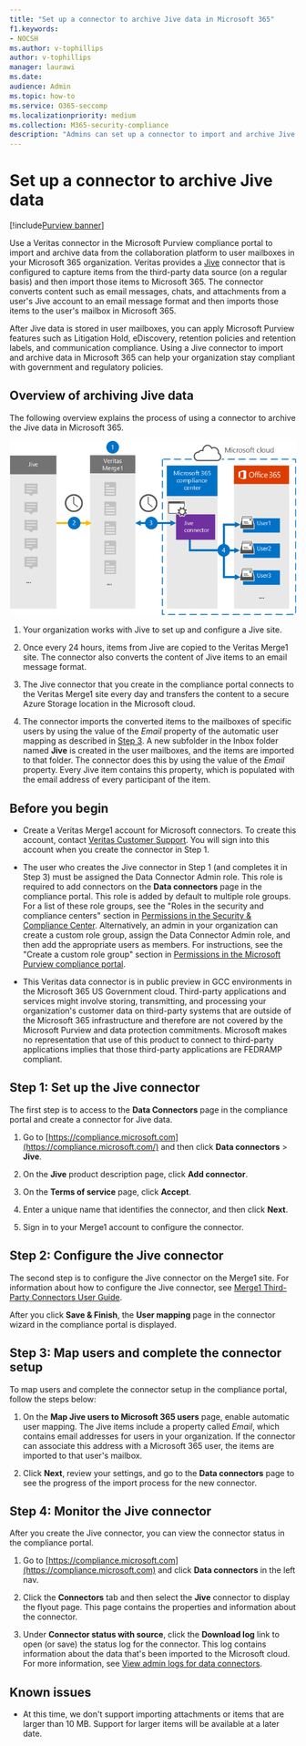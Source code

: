 ```yaml
---
title: "Set up a connector to archive Jive data in Microsoft 365"
f1.keywords:
- NOCSH
ms.author: v-tophillips
author: v-tophillips
manager: laurawi
ms.date: 
audience: Admin
ms.topic: how-to
ms.service: O365-seccomp
ms.localizationpriority: medium
ms.collection: M365-security-compliance
description: "Admins can set up a connector to import and archive Jive data from Veritas in Microsoft 365. This connector lets you archive third-party data in Microsoft 365 so you can use compliance features such as legal hold, content search, and retention policies to manage your organization's third-party data."
---
```


# Set up a connector to archive Jive data

[!include[Purview banner](../includes/purview-rebrand-banner.md)]

Use a Veritas connector in the Microsoft Purview compliance portal to import and archive data from the collaboration platform to user mailboxes in your Microsoft 365 organization. Veritas provides a [Jive](https://globanet.com/jive/) connector that is configured to capture items from the third-party data source (on a regular basis) and then import those items to Microsoft 365. The connector converts content such as email messages, chats, and attachments from a user's Jive account to an email message format and then imports those items to the user's mailbox in Microsoft 365.

After Jive data is stored in user mailboxes, you can apply Microsoft Purview features such as Litigation Hold, eDiscovery, retention policies and retention labels, and communication compliance. Using a Jive connector to import and archive data in Microsoft 365 can help your organization stay compliant with government and regulatory policies.

## Overview of archiving Jive data

The following overview explains the process of using a connector to archive the Jive data in Microsoft 365.

![Archiving workflow for Jive data.](../media/JiveConnectorWorkflow.png)

1. Your organization works with Jive to set up and configure a Jive site.

2. Once every 24 hours, items from Jive are copied to the Veritas Merge1 site. The connector also converts the content of Jive items to an email message format.

3. The Jive connector that you create in the compliance portal connects to the Veritas Merge1 site every day and transfers the content to a secure Azure Storage location in the Microsoft cloud.

4. The connector imports the converted items to the mailboxes of specific users by using the value of the *Email* property of the automatic user mapping as described in [Step 3](#step-3-map-users-and-complete-the-connector-setup). A new subfolder in the Inbox folder named **Jive** is created in the user mailboxes, and the items are imported to that folder. The connector does this by using the value of the *Email* property. Every Jive item contains this property, which is populated with the email address of every participant of the item.

## Before you begin

- Create a Veritas Merge1 account for Microsoft connectors. To create this account, contact [Veritas Customer Support](https://www.veritas.com/content/support/). You will sign into this account when you create the connector in Step 1.

- The user who creates the Jive connector in Step 1 (and completes it in Step 3) must be assigned the Data Connector Admin role. This role is required to add connectors on the **Data connectors** page in the compliance portal. This role is added by default to multiple role groups. For a list of these role groups, see the "Roles in the security and compliance centers" section in [Permissions in the Security & Compliance Center](../security/office-365-security/permissions-in-the-security-and-compliance-center.md#roles-in-the-security--compliance-center). Alternatively, an admin in your organization can create a custom role group, assign the Data Connector Admin role, and then add the appropriate users as members. For instructions, see the "Create a custom role group" section in [Permissions in the Microsoft Purview compliance portal](microsoft-365-compliance-center-permissions.md#create-a-custom-role-group).

- This Veritas data connector is in public preview in GCC environments in the Microsoft 365 US Government cloud. Third-party applications and services might involve storing, transmitting, and processing your organization's customer data on third-party systems that are outside of the Microsoft 365 infrastructure and therefore are not covered by the Microsoft Purview and data protection commitments. Microsoft makes no representation that use of this product to connect to third-party applications implies that those third-party applications are FEDRAMP compliant.

## Step 1: Set up the Jive connector

The first step is to access to the **Data Connectors** page in the compliance portal and create a connector for Jive data.

1. Go to [https://compliance.microsoft.com](https://compliance.microsoft.com/) and then click **Data connectors** > **Jive**.

2. On the **Jive** product description page, click **Add connector**.

3. On the **Terms of service** page, click **Accept**.

4. Enter a unique name that identifies the connector, and then click **Next**.

5. Sign in to your Merge1 account to configure the connector.

## Step 2: Configure the Jive connector

The second step is to configure the Jive connector on the Merge1 site. For information about how to configure the Jive connector, see [Merge1 Third-Party Connectors User Guide](https://docs.ms.merge1.globanetportal.com/Merge1%20Third-Party%20Connectors%20Jive%20User%20Guide.pdf).

After you click **Save & Finish**, the **User mapping** page in the connector wizard in the compliance portal is displayed.

## Step 3: Map users and complete the connector setup

To map users and complete the connector setup in the compliance portal, follow the steps below:

1. On the **Map Jive users to Microsoft 365 users** page, enable automatic user mapping. The Jive items include a property called *Email*, which contains email addresses for users in your organization. If the connector can associate this address with a Microsoft 365 user, the items are imported to that user's mailbox.

2. Click **Next**, review your settings, and go to the **Data connectors** page to see the progress of the import process for the new connector.

## Step 4: Monitor the Jive connector

After you create the Jive connector, you can view the connector status in the compliance portal.

1. Go to [https://compliance.microsoft.com](https://compliance.microsoft.com) and click **Data connectors** in the left nav.

2. Click the **Connectors** tab and then select the **Jive** connector to display the flyout page. This page contains the properties and information about the connector.

3. Under **Connector status with source**, click the **Download log** link to open (or save) the status log for the connector. This log contains information about the data that's been imported to the Microsoft cloud. For more information, see [View admin logs for data connectors](data-connector-admin-logs.md).

## Known issues

- At this time, we don't support importing attachments or items that are larger than 10 MB. Support for larger items will be available at a later date.